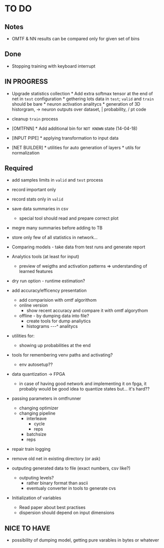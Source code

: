 # TO DO

## Notes
- OMTF & NN results can be compared only for given set of bins

## Done
* Stopping training with keyboard interrupt

## IN PROGRESS
* Upgrade statistics collection
        * Add extra softmax tensor at the end of net in `test` configuration
        * gethering lots data in `test`; `valid` and `train` should be bare
        * neuron activation analitycs
                * generation of 3D historgram, -> neuron outputs over dataset, | probability, / pt code
* cleanup `train` process 
* [OMTFNN]
        * Add additional bin for `NOT KNOWN` state (14-04-18)

* [INPUT PIPE] 
        * applying transformation to input data 
* [NET BUILDER]
        * utilities for auto generation of layers
        * utils for normalization
## Required

* add samples limits in `valid` and `test` process
* record important only
* record stats only in `valid` 
* save data summaries in csv
    - special tool should read and prepare correct plot
* megre many summaries before adding to TB 

* store only few of all statistics in network...

* Comparing models - take data from test runs and generate report

* Analytics tools (at least for input)
	* preview of weigths and activation patterns => understanding of learned features
* dry run option - runtime estimation?
* add accuracy/efficency presentation
  * add comparision with omtf algorithom
  * online version
	* show recent accuracy and compare it with omtf algorythom
  * offline - by dumping data into file?
    * create tools for dump analiytics
    * histograms ---^ analitycs

* utilities for:
    * showing up probabilities at the end



* tools for remembering venv paths and activating?
  * env autosetup??
 
* data quantization -> FPGA
  * in case of having good network and implementing it on fpga, it probably would be good idea to
    quantize states but... it's hard??

* passing parameters in omtfrunner
  * changing optimizer
  * changing pipeline 
    * interleave
       * cycle
       * reps
    * batchsize
    * reps
* repair train logging
* remove old net in existing directory (or ask)
* outputing generated data to file (exact numbers, csv like?)
  * outputing levels?
    * rather binary format than ascii
    * eventualy converter in tools to generate cvs
* Initialization of variables
  * Read paper about best practises 
  * dispersion should depend on input dimensions


## NICE TO HAVE

* possibility of dumping model, getting pure varables in bytes or whatever
